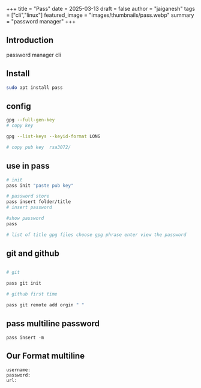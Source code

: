 +++
title = "Pass"
date = 2025-03-13
draft = false
author = "jaiganesh"
tags = ["cli","linux"]
featured_image = "images/thumbnails/pass.webp"
summary = "password manager"
+++

## Introduction

password manager cli

## Install
```bash
sudo apt install pass
```

## config

```bash
gpg --full-gen-key
# copy key

gpg --list-keys --keyid-format LONG

# copy pub key  rsa3072/

```

## use in pass

```bash
# init
pass init "paste pub key"

# password store
pass insert folder/title
# insert password 

#show password 
pass 

# list of title gpg files choose gpg phrase enter view the password 

```

## git and github

```bash

# git

pass git init

# github first time

pass git remote add orgin " "

```

## pass multiline password
``` pass insert -m ```

## Our Format multiline
```
username:
password:
url:
```
